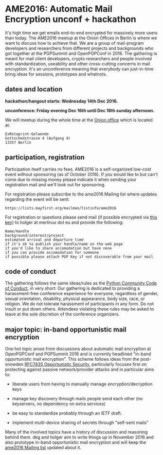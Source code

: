 
# AME2016: Automatic Mail Encryption unconf + hackathon

It's high time we get emails end-to-end encrypted for massively more users than today.  The AME2016 meetup at the Onion Offices in Berlin is where we want to discuss how to achieve that.  We are a group of mail-program developers and researchers from different projects and backgrounds who got together at the PGPSummit and OpenPGPConf in 2016.  The gathering is meant for mail client developers, crypto researchers and people involved with standardization, useability and other cross-cutting concerns in mail encryption.  It's an unconference meaning that everybody can just-in-time bring ideas for sessions, prototypes and whatnots.  

## dates and location

**hackathon/hangout starts: Wednesday 14th Dec 2016.**

**unconference: Friday evening Dec 16th until Dec 18th sunday afternoon.**

We will meetup during the whole time at the [Onion office](http://www.openstreetmap.org/node/3237956432#map=19/52.55048/13.36968) which is located at:

    ExRotaprint-Gelaende
    Gottschedstrasse 4 (Aufgang 4)
    13357 Berlin

## participation, registration

Participation itself carries no fees. AME2016 is a self-organized low-cost event without sponsoring (as of October 2016). If you would like to but can't come due to missing money please indicate it when sending your registration mail and we'll look out for sponsoring.

For registration please subscribe to the ame2016 Mailing list where updates regarding the event will be sent:

    https://lists.mayfirst.org/mailman/listinfo/ame2016

For registration or questions please send mail (if possible encrypted via [this key](https://sks-keyservers.net/pks/lookup?op=get&fingerprint=on&search=0x8E3B03A279B772D6)) to holger at merlinux dot eu and provide the following:

    Name/Handle 
    background/interest/project
    estimated arrival and departure time
    if it's ok to publish your handle/name on the web page
    if you'd like to share accomodation but have none
    if you can provide accomodation for someone
    if possible please attach PGP Key if not discoverable from your mail

## code of conduct

The gathering follows the same ideas/rules as the [Python Community Code of Conduct](https://github.com/python/pycon-code-of-conduct/blob/master/code_of_conduct.md), in very short: Our gathering is dedicated to providing a harassment-free conference experience for everyone, regardless of gender, sexual orientation, disability, physical appearance, body size, race, or religion. We do not tolerate harassment of participants in any form.  Do not insult or put down others.  Attendees violating these rules may be asked to leave at the sole discretion of the conference organizers.

## major topic: in-band opportunistic mail encryption

One hot topic arose from discussions about automatic mail encryption at OpenPGPConf and PGPSummit 2016 and is currently headlined "in-band opportunistic mail encryption".  This scheme follows ideas from the post-snowden [RFC7435 Opportunistic Security](https://tools.ietf.org/html/rfc7435), particularly focuses first on protecting against passive network/provider attacks and in particular aims to:

- liberate users from having to manually manage encryption/decryption keys

- manage key discovery through mails people send each other (no
  keyservers, no dependency on extra services)

- be easy to standardize probably through an IETF draft.

- implement multi-device sharing of secrets through "self-sent mails"

Many of the involved topics have a history of discussion and reasoning behind them.  dkg and holger aim to write things up in November 2016 and also prototype in-band opportunistic mail encryption and will keep the [ame2016 Mailing list](https://lists.mayfirst.org/mailman/listinfo/ame2016) updated about it.

